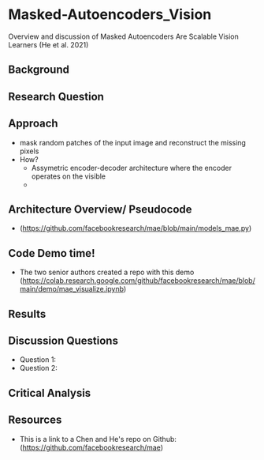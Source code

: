 # Masked-Autoencoders_Vision
Overview and discussion of Masked Autoencoders Are Scalable Vision Learners (He et al. 2021) 

## Background

## Research Question

## Approach 
+ mask random patches of the
input image and reconstruct the missing pixels
+ How?
  + Assymetric encoder-decoder architecture where the encoder operates on the visible 
  + 

## Architecture Overview/ Pseudocode
+ (https://github.com/facebookresearch/mae/blob/main/models_mae.py)
## Code Demo time!
+ The two senior authors created a repo with this demo (https://colab.research.google.com/github/facebookresearch/mae/blob/main/demo/mae_visualize.ipynb)

## Results

## Discussion Questions
+ Question 1:
+ Question 2:

## Critical Analysis

## Resources 
+ This is a link to a Chen and He's repo on Github: (https://github.com/facebookresearch/mae)
